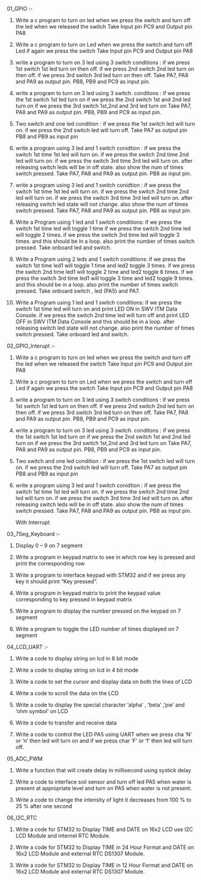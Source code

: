 01_GPIO  :-

1. Write a c program to turn on led when we press the switch and turn off
the led when we released the switch
Take Input pin PC9 and Output pin PA8

2. Write a c program to turn on Led when we press the switch and
turn off Led if again we press the switch
Take Input pin PC9 and Output pin PA8

3. write a program to turn on 3 led using 3 switch
             conditions :
                 if we press 1st switch 1st led turn on then off.
                 if we press 2nd switch 2nd led turn on then off.
                 if we press 3rd switch 3rd led turn on then off.
                 Take PA7, PA8 and PA9 as output pin.
                 PB8, PB9 and PC9 as input pin.

4. write a program to turn on 3 led using 3 switch.
              conditons :
                     if we press the 1st switch 1st led turn on
                     if we press the 2nd switch 1st and 2nd led turn on
                     if we press the 3rd switch 1st,2nd and 3rd led turn on
                    Take PA7, PA8 and PA9 as output pin.
                    PB8, PB9 and PC9 as input pin.

5. Two switch and one led condition :
                   if we press the 1st switch led will turn on.
                   if we press the 2nd switch led will turn off.
                   Take PA7 as output pin
                   PB8 and PB9 as input pin

6. write a program using 3 led and 1 switch conidtion :
                   if we press the switch 1st time 1st led will turn on.
                   if we press the switch 2nd time 2nd led will turn on.
                   if we press the switch 3rd time 3rd led will turn on.
                   after releasing switch leds will be in off state.
                   also show the num of times switch pressed.
                   Take PA7, PA8 and PA9 as output pin.
                   PB8 as input pin.

7. write a program using 3 led and 1 switch
           conidtion :
                     if we press the switch 1st time 1st led will turn on.
                     if we press the switch 2nd time 2nd led will turn on.
                     if we press the switch 3rd time 3rd led will turn on.
                     after releasing switch led state will not change.
                     also show the num of times switch pressed.
                     Take PA7, PA8 and PA9 as output pin.
                      PB8 as input pin.
8. Write a Program using 1 led and 1 switch
                 conditions:
                        if we press the switch 1st time led will toggle 1 time
                        if we press the switch 2nd time led will toggle 2 times.
                        if we press the switch 3rd time led will toggle 3 times.
                        and this should be in a loop.
                        also print the number of times switch pressed.
                        Take onboard led and switch.

9. Write a Program using 2 leds and 1 switch
                  conditions:
                         if we press the switch 1st time led1 will toggle 1 time and led2 toggle 3 times.
                         if we press the switch 2nd time led1 will toggle 2 time and led2 toggle 6 times.
                         if we press the switch 3rd time led1 will toggle 3 time and led2 toggle 9 times.
                         and this should be in a loop.
                         also print the number of times switch pressed.
                         Take onboard switch , led (PA5) and PA7.

10. Write a Program using 1 led and 1 switch
                 conditions:
                          if we press the switch 1st time led will turn on and
                          print LED ON in SWV ITM Data Console.
                          if we press the switch 2nd time led will turn off and
                          print LED OFF in SWV ITM Data Console
                          and this should be in a loop.
                          after releasing switch led state will not change.
                          also print the number of times switch pressed.
                          Take onboard led and switch.

02_GPIO_Interupt :-
1. Write a c program to turn on led when we press the switch and turn off
the led when we released the switch
Take Input pin PC9 and Output pin PA8

2. Write a c program to turn on Led when we press the switch and
turn off Led if again we press the switch
Take Input pin PC9 and Output pin PA8

3. write a program to turn on 3 led using 3 switch
             conditions :
                 if we press 1st switch 1st led turn on then off.
                 if we press 2nd switch 2nd led turn on then off.
                 if we press 3rd switch 3rd led turn on then off.
                 Take PA7, PA8 and PA9 as output pin.
                 PB8, PB9 and PC9 as input pin.

4. write a program to turn on 3 led using 3 switch.
              conditons :
                     if we press the 1st switch 1st led turn on
                     if we press the 2nd switch 1st and 2nd led turn on
                     if we press the 3rd switch 1st,2nd and 3rd led turn on
                    Take PA7, PA8 and PA9 as output pin.
                    PB8, PB9 and PC9 as input pin.

5. Two switch and one led condition :
                   if we press the 1st switch led will turn on.
                   if we press the 2nd switch led will turn off.
                   Take PA7 as output pin
                   PB8 and PB9 as input pin

6. write a program using 3 led and 1 switch conidtion :
                   if we press the switch 1st time 1st led will turn on.
                   if we press the switch 2nd time 2nd led will turn on.
                   if we press the switch 3rd time 3rd led will turn on.
                   after releasing switch leds will be in off state.
                   also show the num of times switch pressed.
                   Take PA7, PA8 and PA9 as output pin.
                   PB8 as input pin.

   With Interrupt

03_7Seg_Keyboard :-
1. Display 0 – 9 on 7 segment

2. Write a program in keypad matrix to see in which row key is pressed and print the corresponding row

3. Write a program to interface keypad with STM32 and if we press any key it should print “Key pressed”.

4. Write a program in keypad matrix to print the keypad value corresponding to key pressed in keypad matrix

5. Write a program to display the number pressed on the keypad on 7 segment

6. Write a program to toggle the LED number of times displayed on 7 segment

04_LCD_UART :-
1. Write a code to display string on lcd in 8 bit mode

2. Write a code to display string on lcd in 4 bit mode

3. Write a code to set the cursor and display data on both the lines of LCD

4. Write a code to scroll the data on the LCD

5. Write a code to display the special character ‘alpha’ , ‘beta’ ,’pie’ and ‘ohm symbol’ on LCD

6.  Write a code to transfer and receive data

7. Write a code to control the LED PA5 using UART when we press cha ‘N’ or ‘n’ then led will turn on and if we press char ‘F’ or ‘f’ then led will turn off.

05_ADC_PWM
1. Write a function that will create delay in millisecond using systick delay

2. Write a code to interface soil sensor and turn off led PA5 when water is present at appropriate level and turn on PA5 when water is not present.

3. Write a code to change the intensity of light it decreases from 100 % to 25 % after one second

06_I2C_RTC
1. Write a code for STM32 to Display TIME and DATE on 16x2 LCD use I2C LCD Module  and internel  RTC  Module.

2. Write a code for STM32 to Display TIME in 24 Hour Format and DATE on 16x2 LCD  Module  and external RTC DS1307 Module.

3. Write a code for STM32 to Display TIME in 12 Hour Format and DATE on 16x2 LCD  Module  and external RTC DS1307 Module.

